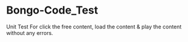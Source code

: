 # Bongo-Code_Test
Unit Test For click the free content, load the content &amp; play the content without any errors.
